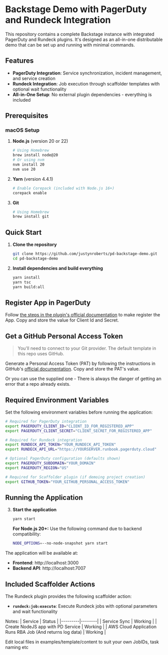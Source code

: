 # Backstage Demo with PagerDuty and Rundeck Integration

This repository contains a complete Backstage instance with integrated PagerDuty and Rundeck plugins. It's designed as an all-in-one distributable demo that can be set up and running with minimal commands.

## Features

- **PagerDuty Integration**: Service synchronization, incident management, and service creation
- **Rundeck Integration**: Job execution through scaffolder templates with optional wait functionality
- **All-in-One Setup**: No external plugin dependencies - everything is included

## Prerequisites

### macOS Setup

1. **Node.js** (version 20 or 22)
   ```sh
   # Using Homebrew
   brew install node@20
   # Or using nvm
   nvm install 20
   nvm use 20
   ```

2. **Yarn** (version 4.4.1)
   ```sh
   # Enable Corepack (included with Node.js 16+)
   corepack enable
   ```

3. **Git**
   ```sh
   # Using Homebrew
   brew install git
   ```

## Quick Start

1. **Clone the repository**
   ```sh
   git clone https://github.com/justynroberts/pd-backstage-demo.git
   cd pd-backstage-demo
   ```

2. **Install dependencies and build everything**
   ```sh
   yarn install
   yarn tsc
   yarn build:all
   ```

## Register App in PagerDuty
Follow [the steps in the plugin's official documentation](https://pagerduty.github.io/backstage-plugin-docs/getting-started/pagerduty/#register-an-application-for-scoped-oauth-recommended) to make register the App. Copy and store the value for Client Id and Secret.

## Get a GitHub Personal Access Token

> You'll need to connect to your Git provider. The default template in this repo uses GitHub.

Generate a Personal Access Token (PAT) by following the instructions in GitHub's [official documentation](https://docs.github.com/en/github/authenticating-to-github/creating-a-personal-access-token). Copy and store the PAT's value.

Or you can use the supplied one - There is always the danger of getting an error that a repo already exists.

## Required Environment Variables

Set the following environment variables before running the application:

```sh
# Required for PagerDuty integration
export PAGERDUTY_CLIENT_ID="CLIENT_ID_FOR_REGISTERED_APP"
export PAGERDUTY_CLIENT_SECRET="CLIENT_SECRET_FOR_REGISTERED_APP"

# Required for Rundeck integration
export RUNDECK_API_TOKEN="YOUR_RUNDECK_API_TOKEN"
export RUNDECK_API_URL="https://YOURSERVER.runbook.pagerduty.cloud"

# Optional PagerDuty configuration (defaults shown)
export PAGERDUTY_SUBDOMAIN="YOUR_DOMAIN" 
export PAGERDUTY_REGION="US"

# Required for Scaffolder plugin (if demoing project creation)
export GITHUB_TOKEN="YOUR_GITHUB_PERSONAL_ACCESS_TOKEN"
```

## Running the Application

3. **Start the application**
   ```sh
   yarn start
   ```

   **For Node.js 20+:** Use the following command due to backend compatibility:
   ```sh
   NODE_OPTIONS=--no-node-snapshot yarn start
   ```

The application will be available at:
- **Frontend**: http://localhost:3000
- **Backend API**: http://localhost:7007

## Included Scaffolder Actions

The Rundeck plugin provides the following scaffolder action:

- **`rundeck:job:execute`**: Execute Rundeck jobs with optional parameters and wait functionality

Notes:
| Service | Status |
|---------|--------|
| Service Sync | Working |
| Create NodeJS app with PD Service | Working |
| AWS Cloud Application Runs RBA Job (And returns log data) | Working |

Edit local files in examples/template/content to suit your own JobIDs, task naming etc










